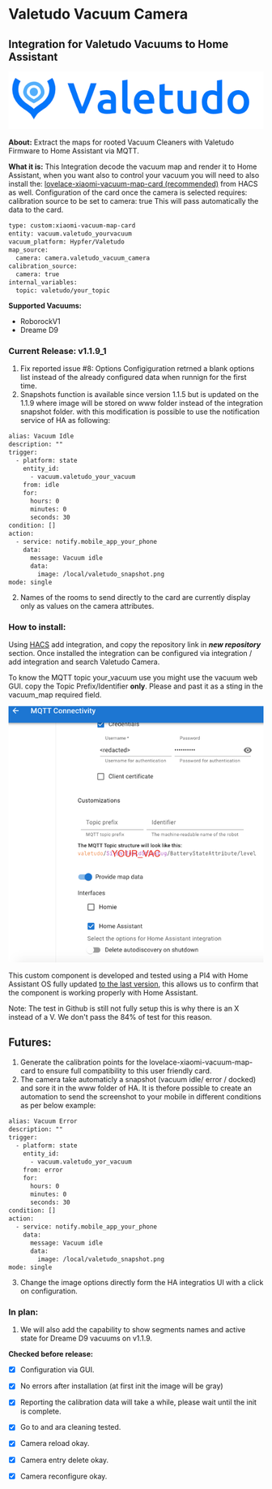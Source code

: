 # Valetudo Vacuum Camera
## Integration for Valetudo Vacuums to Home Assistant
<div align="center">
    <a href="https://valetudo.cloud/pages/general/newcomer-guide.html">
    <img src="images/img_1.png">
    </a>
</div>


**About:**
Extract the maps for rooted Vacuum Cleaners with Valetudo Firmware to Home Assistant via MQTT.

**What it is:**
This Integration decode the vacuum map and render it to Home Assistant, when you want also to control your vacuum you will need to also install the:
[lovelace-xiaomi-vacuum-map-card (recommended)](https://github.com/PiotrMachowski/lovelace-xiaomi-vacuum-map-card) from HACS as well.
Configuration of the card once the camera is selected requires:
calibration source to be set to camera: true
This will pass automatically the data to the card.

```
type: custom:xiaomi-vacuum-map-card
entity: vacuum.valetudo_yourvacuum
vacuum_platform: Hypfer/Valetudo
map_source:
  camera: camera.valetudo_vacuum_camera 
calibration_source: 
  camera: true 
internal_variables: 
  topic: valetudo/your_topic  
  ```

**Supported Vacuums:**
- RoborockV1
- Dreame D9


### Current Release: v1.1.9_1
1. Fix reported issue #8: Options Configiguration retrned a blank options list instead of the already configured data when runnign for the first time. 
2. Snapshots function is available since version 1.1.5 but is updated on the 1.1.9 where image will be stored on www folder instead of the integration snapshot folder.
   with this modification is possible to use the notification service of HA as following:
```example automation
alias: Vacuum Idle
description: ""
trigger:
  - platform: state
    entity_id:
      - vacuum.valetudo_your_vacuum
    from: idle
    for:
      hours: 0
      minutes: 0
      seconds: 30
condition: []
action:
  - service: notify.mobile_app_your_phone
    data:
      message: Vacuum idle
      data:
        image: /local/valetudo_snapshot.png
mode: single
```
2. Names of the rooms to send directly to the card are currently display only as values on the camera attributes.

### How to install:
Using [HACS](https://hacs.xyz/) add integration, and copy the repository link in ***new repository*** section.
Once installed the integration can be configured via integration / add integration and search Valetudo Camera.

To know the MQTT topic your_vacuum use you might use the vacuum web GUI.
copy the Topic Prefix/Identifier **only**. Please and past it as a sting in the
vacuum_map required field.

<div align="center">
  <img src="images/img.png" alt="Valetudo Connections Setting Menu">
</div>

This custom component is developed and tested using a PI4 with Home Assistant OS fully updated [to the last version](https://www.home-assistant.io/faq/release/), this allows
us to confirm that the component is working properly with Home Assistant.

Note: The test in Github is still not fully setup this is why there is an X instead of a V. We don't pass the 84% of test for this reason.

## Futures:
1) Generate the calibration points for the lovelace-xiaomi-vacuum-map-card to ensure full compatibility to this user friendly card.
2) The camera take automaticly a snapshot (vacuum idle/ error / docked) and sore it in the www folder of HA. It is thefore possible to create an automation to send the screenshot to your mobile in different conditions as per below example:

```
alias: Vacuum Error 
description: ""
trigger:
  - platform: state
    entity_id:
      - vacuum.valetudo_yor_vacuum
    from: error
    for:
      hours: 0
      minutes: 0
      seconds: 30
condition: []
action:
  - service: notify.mobile_app_your_phone
    data:
      message: Vacuum idle
      data:
        image: /local/valetudo_snapshot.png
mode: single
```

3) Change the image options directly form the HA integratios UI with a click on configuration.

### In plan:
1) We will also add the capability to show segments names and active state for Dreame D9 vacuums on v1.1.9.

**Checked before release:**
- [x] Configuration via GUI.
- [x] No errors after installation (at first init the image will be gray)
- [x] Reporting the calibration data will take a while, please wait until the init is complete.
- [x] Go to and ara cleaning tested.
- [x] Camera reload okay.
- [x] Camera entry delete okay.
- [x] Camera reconfigure okay.


